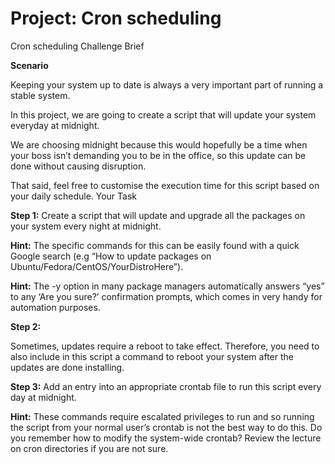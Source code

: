 <div align='centre'><h1>Project: Cron scheduling</h1></div>

Cron scheduling Challenge Brief


**Scenario**

Keeping your system up to date is always a very important part of running a stable system.

In this project, we are going to create a script that will update your system everyday at midnight.

We are choosing midnight because this would hopefully be a time when your boss isn’t demanding you to be in the office, so this update can be done without causing disruption.

That said, feel free to customise the execution time for this script based on your daily schedule.
Your Task

**Step 1:** Create a script that will update and upgrade all the packages on your system every night at midnight.

**Hint:** The specific commands for this can be easily found with a quick Google
search (e.g “How to update packages on Ubuntu/Fedora/CentOS/YourDistroHere”).

**Hint:** The -y option in many package managers automatically answers “yes” to any ‘Are you sure?’ confirmation prompts, which comes in very handy for automation purposes.

**Step 2:**

Sometimes, updates require a reboot to take effect. Therefore, you need to also include in this script a command to reboot your system after the updates are done installing.

**Step 3:** Add an entry into an appropriate crontab file to run this script every day at midnight.

**Hint:** These commands require escalated privileges to run and so running the script from your normal user’s crontab is not the best way to do this. Do you remember how to modify the system-wide crontab? Review the lecture on cron directories if you are not sure.